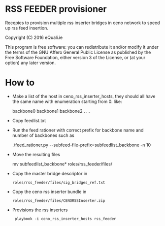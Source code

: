 # RSS FEEDER provisioner

Recepies to provision multiple rss inserter bridges in ceno network to speed up rss feed insertion.

Copyright (C) 2016 eQuali.ie

This program is free software: you can redistribute it and/or modify it under the terms of the GNU Affero General Public License as published by the Free Software Foundation, either version 3 of the License, or (at your option) any later version.

# How to

- Make a list of the host in ceno_rss_inserter_hosts, they should all have the same name with enumeration starting from 0. like:

     backbone0
     backbone1
     backbone2
     .
     .
     .

- Copy feedlist.txt

- Run the feed rationer with correct prefix for backbone name and number of backbones such as

     ./feed_rationer.py --subfeed-file-prefix=subfeedlist_backbone -n 10


- Move the resulting files

     mv subfeedlist_backbone* roles/rss_feeder/files/

- Copy the master bridge descriptor in

      roles/rss_feeder/files/sig_bridges_ref.txt

- Copy the ceno rss inserter bundle in

      roles/rss_feeder/files/CENORSSInserter.zip

- Provisions the rss inserters

       playbook -i ceno_rss_inserter_hosts rss_feeder

